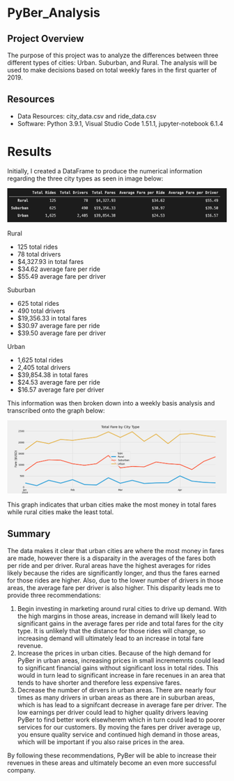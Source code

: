 # PyBer_Analysis

## Project Overview

The purpose of this project was to analyze the differences between three different types of cities: Urban. Suburban, and Rural. The analysis will be used to make decisions based on total weekly fares in the first quarter of 2019.

## Resources

- Data Resources: city_data.csv and ride_data.csv
- Software: Python 3.9.1, Visual Studio Code 1.51.1, jupyter-notebook 6.1.4

# Results

Initially, I created a DataFrame to produce the numerical information regarding the three city types as seen in image below:

![](/analysis/pyber_summary.png)

Rural
- 125 total rides
- 78 total drivers
- $4,327.93 in total fares
- $34.62 average fare per ride
- $55.49 average fare per driver

Suburban
- 625 total rides
- 490 total drivers
- $19,356.33 in total fares
- $30.97 average fare per ride
- $39.50 average fare per driver

Urban
- 1,625 total rides
- 2,405 total drivers
- $39,854.38 in total fares
- $24.53 average fare per ride
- $16.57 average fare per driver

This information was then broken down into a weekly basis analysis and transcribed onto the graph below:

![](/analysis/PyBer_fare_summary.png)

This graph indicates that urban cities make the most money in total fares while rural cities make the least total.

## Summary

The data makes it clear that urban cities are where the most money in fares are made, however there is a disparaity in the averages of the fares both per ride and per driver. Rural areas have the highest averages for rides likely because the rides are significantly longer, and thus the fares earned for those rides are higher. Also, due to the lower number of drivers in those areas, the average fare per driver is also higher. This disparity leads me to provide three recommendations:

1. Begin investing in marketing around rural cities to drive up demand. With the high margins in those areas, increase in demand will likely lead to significant gains in the average fares per ride and total fares for the city type. It is unlikely that the distance for those rides will change, so increasing demand will ultimately lead to an increase in total fare revenue.
2. Increase the prices in urban cities. Because of the high demand for PyBer in urban areas, increasing prices in small incrememnts could lead to significant financial gains without significant loss in total rides. This would in turn lead to significant increase in fare recenues in an area that tends to have shorter and therefore less expensive fares.
3. Decrease the number of dirvers in urban areas. There are nearly four times as many drivers in urban areas as there are in suburban areas, which is has lead to a signifcant decrease in average fare per driver. The low earnings per driver could lead to higher quality drivers leaving PyBer to find better work elsewherem which in turn could lead to poorer services for our customers. By moving the fares per driver average up, you ensure quality service and continued high demand in those areas, which will be important if you also raise prices in the area.

By following these recommendations, PyBer will be able to increase their revenues in these areas and ultimately become an even more successful company.
